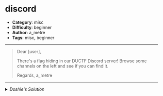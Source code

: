 # discord
- __Category__: misc
- __Difficulty__: beginner
- __Author__: a_metre
- __Tags__: misc, beginner

***

> Dear [user],
> 
> There's a flag hiding in our DUCTF Discord server! Browse some channels on the left and see if you can find it.
> 
> Regards,
> a_metre

***

<details>
  <summary> <em>Doshie's Solution</em> </summary>
  Once you're in the DownUnderCTF Discord, you may be tempted to query "DUCTF{" -- as of writing I'm getting 478 results, so let's find a better keyword!<br><br>

  Notice author <mark>a_metre</mark> signed themself off... in place of any attachments to the challenge. We'll enter that into the in-built Discord server search bar.<br>

  <img src="https://github.com/Iozhewa/Bakushin-Meets-DUCTF-2025/blob/main/beginner/discord/DUCTFE-d0g_th4nks_th3_sp0ns0rs_4_th3ir_supp0rt.jpg" alt="JPEG bearing the flag">

  <br>Downloading the image reveals the flag is almost completely formatted for extraction via filename.
</details>
